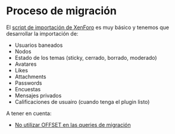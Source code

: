 # Proceso de migración

El [script de importación de XenForo](https://github.com/discourse/discourse/blob/master/script/import_scripts/xenforo.rb) es muy básico y tenemos que desarrollar la importación de:

- Usuarios baneados
- Nodos
- Estado de los temas (sticky, cerrado, borrado, moderado)
- Avatares
- Likes
- Attachments
- Passwords
- Encuestas
- Mensajes privados
- Calificaciones de usuairo (cuando tenga el plugin listo)

A tener en cuenta:

- [No utilizar OFFSET en las queries de migración](https://github.com/discourse/discourse/pull/4194)
